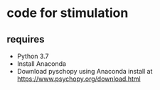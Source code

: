 # code for stimulation
## requires
* Python 3.7 
* Install Anaconda
* Download pyschopy using Anaconda install at https://www.psychopy.org/download.html
